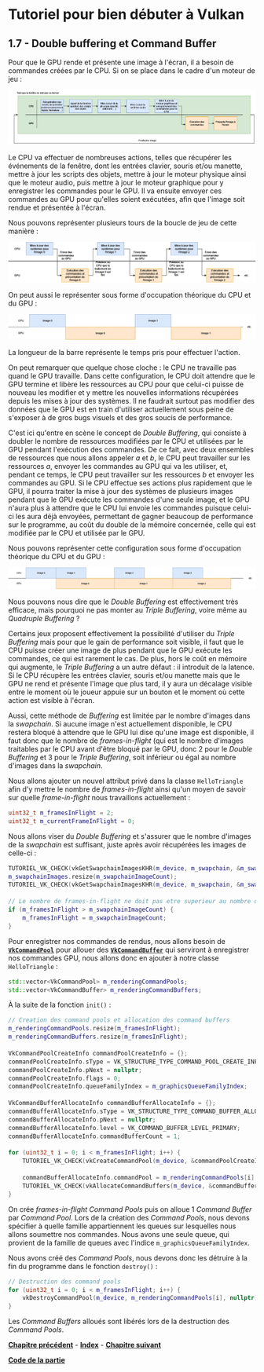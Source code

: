 # Tutoriel pour bien débuter à Vulkan
## 1.7 - Double buffering et Command Buffer

Pour que le GPU rende et présente une image à l'écran, il a besoin de commandes créées par le CPU. Si on se place dans le cadre d'un moteur de jeu :

![Boucle de jeu](images/boucle_jeu.png)

Le CPU va effectuer de nombreuses actions, telles que récupérer les événements de la fenêtre, dont les entrées clavier, souris et/ou manette, mettre à jour les scripts des objets, mettre à jour le moteur physique ainsi que le moteur audio, puis mettre à jour le moteur graphique pour y enregistrer les commandes pour le GPU. Il va ensuite envoyer ces commandes au GPU pour qu'elles soient exécutées, afin que l'image soit rendue et présentée à l'écran.

Nous pouvons représenter plusieurs tours de la boucle de jeu de cette manière :

![Plusieurs tours de boucle de jeu](images/boucle_jeu_plusieurs_tours.png)

On peut aussi le représenter sous forme d'occupation théorique du CPU et du GPU :

![Occupation du CPU et du GPU sans buffering](images/occupation_cpu_gpu_sans_buffering.png)

La longueur de la barre représente le temps pris pour effectuer l'action.

On peut remarquer que quelque chose cloche : le CPU ne travaille pas quand le GPU travaille. Dans cette configuration, le CPU doit attendre que le GPU termine et libère les ressources au CPU pour que celui-ci puisse de nouveau les modifier et y mettre les nouvelles informations récupérées depuis les mises à jour des systèmes. Il ne faudrait surtout pas modifier des données que le GPU est en train d'utiliser actuellement sous peine de s'exposer à de gros bugs visuels et des gros soucis de performance.

C'est ici qu'entre en scène le concept de *Double Buffering*, qui consiste à doubler le nombre de ressources modifiées par le CPU et utilisées par le GPU pendant l'exécution des commandes. De ce fait, avec deux ensembles de ressources que nous allons appeler *a* et *b*, le CPU peut travailler sur les ressources *a*, envoyer les commandes au GPU qui va les utiliser, et, pendant ce temps, le CPU peut travailler sur les ressources *b* et envoyer les commandes au GPU. Si le CPU effectue ses actions plus rapidement que le GPU, il pourra traiter la mise à jour des systèmes de plusieurs images pendant que le GPU exécute les commandes d'une seule image, et le GPU n'aura plus à attendre que le CPU lui envoie les commandes puisque celui-ci les aura déjà envoyées, permettant de gagner beaucoup de performance sur le programme, au coût du double de la mémoire concernée, celle qui est modifiée par le CPU et utilisée par le GPU.

Nous pouvons représenter cette configuration sous forme d'occupation théorique du CPU et du GPU :

![Occupation du CPU et du GPU avec double buffering](images/occupation_cpu_gpu_double_buffering.png)

Nous pouvons nous dire que le *Double Buffering* est effectivement très efficace, mais pourquoi ne pas monter au *Triple Buffering*, voire même au *Quadruple Buffering* ?

Certains jeux proposent effectivement la possibilité d'utiliser du *Triple Buffering* mais pour que le gain de performance soit visible, il faut que le CPU puisse créer une image de plus pendant que le GPU exécute les commandes, ce qui est rarement le cas. De plus, hors le coût en mémoire qui augmente, le *Triple Buffering* a un autre défaut : il introduit de la latence. Si le CPU récupère les entrées clavier, souris et/ou manette mais que le GPU ne rend et présente l'image que plus tard, il y aura un décalage visible entre le moment où le joueur appuie sur un bouton et le moment où cette action est visible à l'écran.

Aussi, cette méthode de *Buffering* est limitée par le nombre d'images dans la *swapchain*. Si aucune image n'est actuellement disponible, le CPU restera bloqué à attendre que le GPU lui dise qu'une image est disponible, il faut donc que le nombre de *frames-in-flight* (qui est le nombre d'images traitables par le CPU avant d'être bloqué par le GPU, donc 2 pour le *Double Buffering* et 3 pour le *Triple Buffering*, soit inférieur ou égal au nombre d'images dans la *swapchain*.

Nous allons ajouter un nouvel attribut privé dans la classe ``HelloTriangle`` afin d'y mettre le nombre de *frames-in-flight* ainsi qu'un moyen de savoir sur quelle *frame-in-flight* nous travaillons actuellement :

```CPP
uint32_t m_framesInFlight = 2;
uint32_t m_currentFrameInFlight = 0;
```

Nous allons viser du *Double Buffering* et s'assurer que le nombre d'images de la *swapchain* est suffisant, juste après avoir récupérées les images de celle-ci :

```CPP
TUTORIEL_VK_CHECK(vkGetSwapchainImagesKHR(m_device, m_swapchain, &m_swapchainImageCount, nullptr));
m_swapchainImages.resize(m_swapchainImageCount);
TUTORIEL_VK_CHECK(vkGetSwapchainImagesKHR(m_device, m_swapchain, &m_swapchainImageCount, m_swapchainImages.data()));

// Le nombre de frames-in-flight ne doit pas etre superieur au nombre d'images dans la swapchain
if (m_framesInFlight > m_swapchainImageCount) {
	m_framesInFlight = m_swapchainImageCount;
}
```

Pour enregistrer nos commandes de rendus, nous allons besoin de [**``VkCommandPool``**](https://registry.khronos.org/vulkan/specs/1.3-extensions/man/html/VkCommandPool.html) pour allouer des [**``VkCommandBuffer``**](https://registry.khronos.org/vulkan/specs/1.3-extensions/man/html/VkCommandBuffer.html) qui serviront à enregistrer nos commandes GPU, nous allons donc en ajouter à notre classe ``HelloTriangle`` :

```CPP
std::vector<VkCommandPool> m_renderingCommandPools;
std::vector<VkCommandBuffer> m_renderingCommandBuffers;
```

À la suite de la fonction ``init()`` :

```CPP
// Creation des command pools et allocation des command buffers
m_renderingCommandPools.resize(m_framesInFlight);
m_renderingCommandBuffers.resize(m_framesInFlight);

VkCommandPoolCreateInfo commandPoolCreateInfo = {};
commandPoolCreateInfo.sType = VK_STRUCTURE_TYPE_COMMAND_POOL_CREATE_INFO;
commandPoolCreateInfo.pNext = nullptr;
commandPoolCreateInfo.flags = 0;
commandPoolCreateInfo.queueFamilyIndex = m_graphicsQueueFamilyIndex;

VkCommandBufferAllocateInfo commandBufferAllocateInfo = {};
commandBufferAllocateInfo.sType = VK_STRUCTURE_TYPE_COMMAND_BUFFER_ALLOCATE_INFO;
commandBufferAllocateInfo.pNext = nullptr;
commandBufferAllocateInfo.level = VK_COMMAND_BUFFER_LEVEL_PRIMARY;
commandBufferAllocateInfo.commandBufferCount = 1;

for (uint32_t i = 0; i < m_framesInFlight; i++) {
	TUTORIEL_VK_CHECK(vkCreateCommandPool(m_device, &commandPoolCreateInfo, nullptr, &m_renderingCommandPools[i]));

	commandBufferAllocateInfo.commandPool = m_renderingCommandPools[i];
	TUTORIEL_VK_CHECK(vkAllocateCommandBuffers(m_device, &commandBufferAllocateInfo, &m_renderingCommandBuffers[i]));
}
```

On crée *frames-in-flight* *Command Pools* puis on alloue 1 *Command Buffer* par *Command Pool*. Lors de la création des *Command Pools*, nous devons spécifier à quelle famille appartiennent les queues sur lesquelles nous allons soumettre nos commandes. Nous avons une seule queue, qui provient de la famille de queues avec l'indice ``m_graphicsQueueFamilyIndex``.

Nous avons créé des *Command Pools*, nous devons donc les détruire à la fin du programme dans le fonction ``destroy()`` :

```CPP
// Destruction des command pools
for (uint32_t i = 0; i < m_framesInFlight; i++) {
	vkDestroyCommandPool(m_device, m_renderingCommandPools[i], nullptr);
}
```

Les *Command Buffers* alloués sont libérés lors de la destruction des *Command Pools*.

[**Chapitre précédent**](6/7.md) - [**Index**](../index.md) - [**Chapitre suivant**](8.md)

[**Code de la partie**](https://github.com/ZaOniRinku/TutorielVulkanFR/tree/partie1)